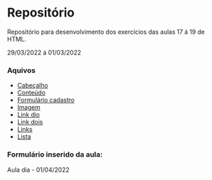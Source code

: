 # Repositório
Repositório para desenvolvimento dos exercícios das aulas 17 á 19 de HTML.

29/03/2022 á 01/03/2022

### Aquivos

- [Cabeçalho](cabecalho.html)
- [Conteúdo](conteudo.html)
- [Formulário cadastro](formulário-cadastro.html)
- [Imagem](Imagem.html)
- [Link dio](link-dio.html)
- [Link dois](link-dois.html)
- [Links](links.html)
- [Lista](lista.html)

### Formulário inserido da aula:
Aula dia - 01/04/2022
